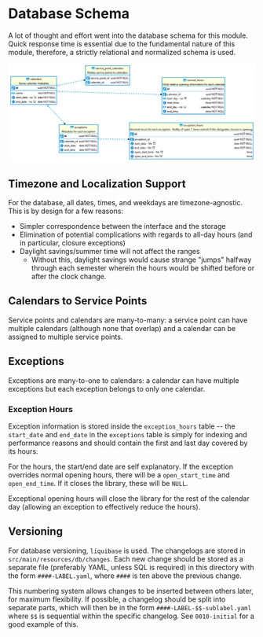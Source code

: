 # Database Schema

A lot of thought and effort went into the database schema for this module. Quick response time is
essential due to the fundamental nature of this module, therefore, a strictly relational and
normalized schema is used.

![Image of the schema](img/database-schema.png)

## Timezone and Localization Support

For the database, all dates, times, and weekdays are timezone-agnostic. This is by design for a few
reasons:

- Simpler correspondence between the interface and the storage
- Elimination of potential complications with regards to all-day hours (and in particular, closure
  exceptions)
- Daylight savings/summer time will not affect the ranges
  - Without this, daylight savings would cause strange "jumps" halfway through each semester wherein
    the hours would be shifted before or after the clock change.

## Calendars to Service Points

Service points and calendars are many-to-many: a service point can have multiple calendars (although
none that overlap) and a calendar can be assigned to multiple service points.

## Exceptions

Exceptions are many-to-one to calendars: a calendar can have multiple exceptions but each exception
belongs to only one calendar.

### Exception Hours

Exception information is stored inside the `exception_hours` table -- the `start_date` and
`end_date` in the `exceptions` table is simply for indexing and performance reasons and should
contain the first and last day covered by its hours.

For the hours, the start/end date are self explanatory. If the exception overrides normal opening
hours, there will be a `open_start_time` and `open_end_time`. If it closes the library, these will
be `NULL`.

Exceptional opening hours will close the library for the rest of the calendar day (allowing an
exception to effectively reduce the hours).

## Versioning

For database versioning, `liquibase` is used. The changelogs are stored in
`src/main/resources/db/changes`. Each new change should be stored as a separate file (preferably
YAML, unless SQL is required) in this directory with the form `####-LABEL.yaml`, where `####` is ten
above the previous change.

This numbering system allows changes to be inserted between others later, for maximum flexibility.
If possible, a changelog should be split into separate parts, which will then be in the form
`####-LABEL-$$-sublabel.yaml` where `$$` is sequential within the specific changelog. See
`0010-initial` for a good example of this.
